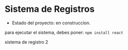 <h1> Sistema de Registros </h1>

- Estado del proyecto: en construccion.

para ejecutar el sistema, debes poner:
```npm install react```

sistema de registro 2 

